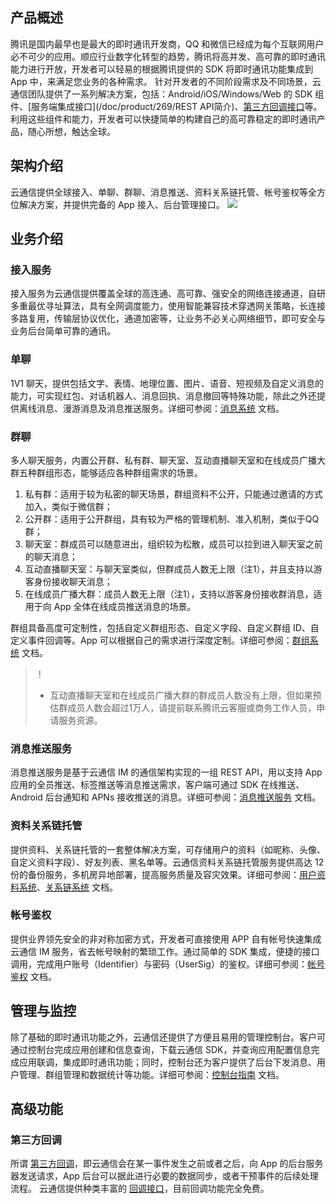 ## 产品概述
腾讯是国内最早也是最大的即时通讯开发商，QQ 和微信已经成为每个互联网用户必不可少的应用。顺应行业数字化转型的趋势，腾讯将高并发、高可靠的即时通讯能力进行开放，开发者可以轻易的根据腾讯提供的 SDK 将即时通讯功能集成到 App 中，来满足您业务的各种需求。
针对开发者的不同阶段需求及不同场景，云通信团队提供了一系列解决方案，包括：Android/iOS/Windows/Web 的 SDK 组件、[服务端集成接口](/doc/product/269/REST API简介)、[第三方回调接口](/doc/product/269/第三方回调简介)等。利用这些组件和能力，开发者可以快捷简单的构建自己的高可靠稳定的即时通讯产品，随心所想，触达全球。

## 架构介绍
云通信提供全球接入、单聊、群聊、消息推送、资料关系链托管、帐号鉴权等全方位解决方案，并提供完备的 App 接入、后台管理接口。
![](//mccdn.qcloud.com/static/img/2537be0f0b0a8d68b2c8547f1979537f/image.png)

## 业务介绍
### 接入服务
接入服务为云通信提供覆盖全球的高连通、高可靠、强安全的网络连接通道，自研多重最优寻址算法，具有全网调度能力，使用智能兼容技术穿透网关策略，长连接多路复用，传输层协议优化，通道加密等，让业务不必关心网络细节，即可安全与业务后台简单可靠的通讯。

### 单聊
1V1 聊天，提供包括文字、表情、地理位置、图片、语音、短视频及自定义消息的能力，可实现红包、对话机器人、消息回执、消息撤回等特殊功能，除此之外还提供离线消息、漫游消息及消息推送服务。详细可参阅：[消息系统](/doc/product/269/消息系统) 文档。

### 群聊
多人聊天服务，内置公开群、私有群、聊天室、互动直播聊天室和在线成员广播大群五种群组形态，能够适应各种群组需求的场景。

1. 私有群：适用于较为私密的聊天场景，群组资料不公开，只能通过邀请的方式加入，类似于微信群；
2. 公开群：适用于公开群组，具有较为严格的管理机制、准入机制，类似于QQ群；
3. 聊天室：群成员可以随意进出，组织较为松散，成员可以拉到进入聊天室之前的聊天消息；
4. 互动直播聊天室：与聊天室类似，但群成员人数无上限（注1），并且支持以游客身份接收聊天消息；
5. 在线成员广播大群：成员人数无上限（注1），支持以游客身份接收群消息，适用于向 App 全体在线成员推送消息的场景。

群组具备高度可定制性，包括自定义群组形态、自定义字段、自定义群组 ID、自定义事件回调等。App 可以根据自己的需求进行深度定制。详细可参阅：[群组系统](/doc/product/269/群组系统) 文档。
>！
>- 互动直播聊天室和在线成员广播大群的群成员人数没有上限，但如果预估群成员人数会超过1万人，请提前联系腾讯云客服或商务工作人员，申请服务资源。

### 消息推送服务
消息推送服务是基于云通信 IM 的通信架构实现的一组 REST API，用以支持 App 应用的全员推送、标签推送等消息推送需求，客户端可通过 SDK 在线推送、Android  后台通知和 APNs 接收推送的消息。详细可参阅：[消息推送服务](/doc/product/269/消息推送服务) 文档。

### 资料关系链托管
提供资料、关系链托管的一套整体解决方案，可存储用户的资料（如昵称、头像、自定义资料字段）、好友列表、黑名单等。云通信资料关系链托管服务提供高达 12 份的备份服务，多机房异地部署，提高服务质量及容灾效果。详细可参阅：[用户资料系统](/doc/product/269/资料系统)、[关系链系统](/doc/product/269/关系链系统) 文档。

### 帐号鉴权
提供业界领先安全的非对称加密方式，开发者可直接使用 APP 自有帐号快速集成云通信 IM 服务，省去帐号映射的繁琐工作。通过简单的 SDK 集成，便捷的接口调用，完成用户账号（Identifier）与密码（UserSig）的鉴权。详细可参阅：[帐号鉴权](/doc/product/269/消息推送服务) 文档。

## 管理与监控
除了基础的即时通讯功能之外，云通信还提供了方便且易用的管理控制台。客户可通过控制台完成应用创建和信息查询，下载云通信 SDK，并查询应用配置信息完成应用联调，集成即时通讯功能；同时，控制台还为客户提供了后台下发消息、用户管理、群组管理和数据统计等功能。详细可参阅：[控制台指南](/doc/product/269/控制台指南) 文档。

## 高级功能
### 第三方回调
所谓 [第三方回调](/doc/product/269/第三方回调简介)，即云通信会在某一事件发生之前或者之后，向 App 的后台服务器发送请求，App 后台可以据此进行必要的数据同步，或者干预事件的后续处理流程。
云通信提供种类丰富的 [回调接口](/doc/product/269/回调命令列表)，目前回调功能完全免费。

